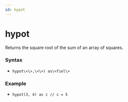 ```yaml
---
id: hypot
---
```


# hypot

Returns the square root of the sum of an array of squares.

### Syntax

* `hypot\<\>,\<\>) as\<fiel\>`

### Example

* `hypot(3, 4) as c // c = 5`
